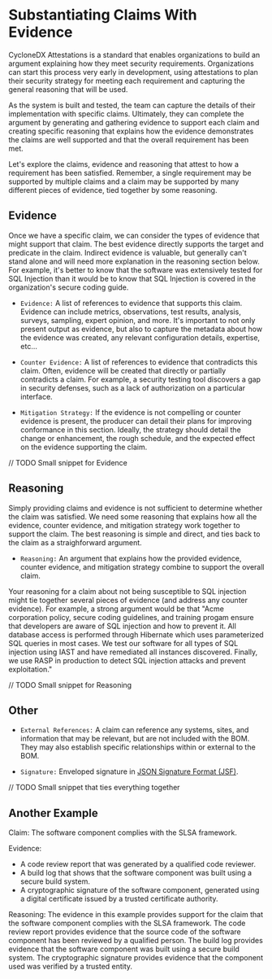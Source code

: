 # Substantiating Claims With Evidence

CycloneDX Attestations is a standard that enables organizations to build an argument explaining how they meet security requirements. Organizations can start this process very early in development, using attestations to plan their security strategy for meeting each requirement and capturing the general reasoning that will be used.

As the system is built and tested, the team can capture the details of their implementation with specific claims. Ultimately, they can complete the argument by generating and gathering evidence to support each claim and creating specific reasoning that explains how the evidence demonstrates the claims are well supported and that the overall requirement has been met.

Let's explore the claims, evidence and reasoning that attest to how a requirement has been satisfied. Remember, a single requirement may be supported by multiple claims and a claim may be supported by many different pieces of evidence, tied together by some reasoning.

## Evidence

Once we have a specific claim, we can consider the types of evidence that might support that claim. The best evidence directly supports the target and predicate in the claim.  Indirect evidence is valuable, but generally can't stand alone and will need more explanation in the reasoning section below. For example, it's better to know that the software was extensively tested for SQL Injection than it would be to know that SQL Injection is covered in the organization's secure coding guide.  

* `Evidence:` A list of references to evidence that supports this claim. Evidence can include metrics, observations, test results, analysis, surveys, sampling, expert opinion, and more. It's important to not only  present output as evidence, but also to capture the metadata about how the evidence was created, any relevant configuration details, expertise, etc...  

* `Counter Evidence:` A list of references to evidence that contradicts this claim. Often, evidence will be created that directly or partially contradicts a claim.  For example, a security testing tool discovers a gap in security defenses, such as a lack of authorization on a particular interface.

* `Mitigation Strategy:` If the evidence is not compelling or counter evidence is present, the producer can detail their plans for improving conformance in this section. Ideally, the strategy should detail the change or enhancement, the rough schedule, and the expected effect on the evidence supporting the claim.

// TODO Small snippet for Evidence

## Reasoning

Simply providing claims and evidence is not sufficient to determine whether the claim was satisfied. We need some reasoning that explains how all the evidence, counter evidence, and mitigation strategy work together to support the claim. The best reasoning is simple and direct, and ties back to the claim as a straighforward argument.

* `Reasoning:` An argument that explains how the provided evidence, counter evidence, and mitigation strategy combine to support the overall claim.

Your reasoning for a claim about not being susceptible to SQL injection might tie together several pieces of evidence (and address any counter evidence). For example, a strong argument would be that "Acme corporation policy, secure coding guidelines, and training progam ensure that developers are aware of SQL injection and how to prevent it. All database access is performed through Hibernate which uses parameterized SQL queries in most cases. We test our software for all types of SQL injection using IAST and have remediated all instances discovered. Finally, we use RASP in production to detect SQL injection attacks and prevent exploitation."

// TODO Small snippet for Reasoning

## Other

* `External References:` A claim can reference any systems, sites, and information that may be relevant, but are not included with the BOM. They may also establish specific relationships within or external to the BOM.

* `Signature:` Enveloped signature in [JSON Signature Format (JSF)](https://cyberphone.github.io/doc/security/jsf.html).

// TODO Small snippet that ties everything together

## Another Example

Claim: The software component complies with the SLSA framework.

Evidence:
* A code review report that was generated by a qualified code reviewer.
* A build log that shows that the software component was built using a secure build system.
* A cryptographic signature of the software component, generated using a digital certificate issued by a trusted certificate authority.

Reasoning:
The evidence in this example provides support for the claim that the software component complies with the SLSA framework. The code review report provides evidence that the source code of the software component has been reviewed by a qualified person. The build log provides evidence that the software component was built using a secure build system. The cryptographic signature provides evidence that the component used was verified by a trusted entity. 

<div style="page-break-after: always; visibility: hidden">
\newpage
</div>
